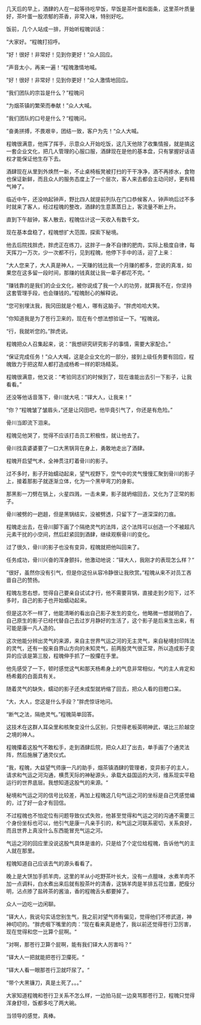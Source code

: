 几天后的早上，酒肆的人在一起等待吃早饭，早饭是茶叶蛋和面条，这里茶叶质量好，茶叶蛋一股浓郁的茶香，非常入味，特别好吃。

饭前，几个人站成一排，开始听程魄训话：

”大家好。“程魄打招呼。

”好！很好！非常好！见到你更好！“众人回应。

”声音太小，再来一遍！“程魄激情地喊。

”好！很好！非常好！见到你更好！“众人激情地回应。

“我们团队的宗旨是什么？”程魄问

“为烟茶镇的繁荣而奉献！”众人大喊。

”我们团队的口号是什么？“程魄问。

”奋勇拼搏，不畏艰辛，团结一致，客户为先！“众人大喊。

程魄很满意，他挥了挥手，示意众人开始吃饭，这几天他除了收集情报，就是搞这一套企业文化，把几人管理的心服口服，酒肆现在是他的基本盘，只有掌握好话语权才能保证他生存下去。

酒肆现在从里到外焕然一新，不止桌椅板凳被打扫的干干净净，酒不再掺水，食物也保证新鲜，而且众人的服务态度上了一个层次，客人来去都会主动问好，更有精气神了。

临近中午，还没响起钟声，野比四人就提前列队在门口恭候客人，钟声响后过不多时就来了客人，经过程魄的整改，酒肆的生意蒸蒸日上，客流量不断上升。

直到下午敲钟，客人散去，程魄估计这一天收入有数千文。

现在基本盘稳了，程魄想扩大范围，探索下秘境。

他去后院找胖虎，胖虎正在练刀，这胖子一身不自律的肥肉，实际上极度自律，每天挥刀一万次，少一次都不行，见到程魄，他停下手中的活，迎了上来：

”大人您来了，大人真是神人，一天赚的钱比我一个月赚的都多，您说的真准，如果您在这多留一段时间，那赚的钱真就让我一辈子都花不完。“

”赚钱靠的是我们的企业文化，被你说成了我一个人的功劳，就算我不在，你坚持这套管理手段，也会赚钱的。”程魄耐心的解释说。

“您可别埋汰我，我冈田就是个粗人，哪有这脑子。“胖虎哈哈大笑。

”你知道我是为了苍行卫来的，现在有个想法想验证一下。“程魄说。

“行，我就听您的。”胖虎说。

程魄把众人召集起来，说：“我想研究研究影子的事情，需要大家配合。”

“保证完成任务！”众人大喊，这是企业文化的一部分，接到上级任务要有回应，程魄致力于把这帮人都打造成杨希一样的职场精英。

程魄很满意，他又说：“考验同志们的时候到了，现在谁能出去引一下影子，让我看看。”

还没等他话音落下，骨川就大吼：”铎大人，让我来！“

”你？“程魄皱了皱眉头，”还是让冈田吧，他毕竟引气了，你还是有危险。”

骨川当即流下泪来。

程魄见他哭了，觉得不应该打击员工积极性，就让他去了。

骨川找袁婆婆要了一口大黑锅背在身上，勇敢地走出了酒肆。

程魄开启望气术，全神贯注盯着骨川的影子。

过不多时，影子开始蠕动起来，望气视野下，空气中的灵气慢慢汇聚到骨川的影子上，接着那影子就逐渐立体，化为一个黑甲弯刀的身影。

那黑影一刀劈在锅上，火星四溅，一击未果，影子就坍缩回去，又化为了正常的影子。

骨川被劈的一趔趄，但是黑锅结实，没被劈透，只留下了一道深深的刀痕。

程魄走出去，在骨川脚下画了个隔绝灵气的法阵，这个法阵可以创造一个不被超凡元素干扰的小空间，然后赶紧回到酒肆，继续观察骨川的变化。

过了很久，骨川的影子也没有变异，程魄就把他叫回来了。

任务成功，骨川兴奋的浑身颤抖，他激动地说：”铎大人，我刚才的表现怎么样？“

”很好，虽然你没有引气，但是你这份从容冷静很让我欣赏。”程魄从来不对员工吝啬自己的赞扬。

程魄左思右想，觉得自己要亲自试试才行，他不需要背锅，直接走到夕阳下，过不多时，自己的影子也开始蠕动起来。

但是这次不一样了，他能清晰的看出自己影子发生的变化，他略微一想就明白了，自己原生的影子已经代替自己去过岁月静好的生活了，这个影子是后来生出来，有可能是康一凡人造的。

这次他能分辨出灵气的来源，来自主世界气运之河的无主灵气，来自秘境封印阵法的灵气，还有一股来自界山方向的未知灵气，前两股灵气很正常，所以造成影子变异的应该是第三股，程魄伸手抓了一股攥在手里。

他先感受了一下，顿时感觉这气和那天杨希身上的气息非常相似，气的主人肯定和杨希戴的白面具有关。

随着灵气的缺失，蠕动的影子还未成型就坍缩了回去，把众人看的目瞪口呆。

“大，大人，您这是什么手段？”胖虎惊讶地问。

“断气之法，隔绝灵气。”程魄简单回答。

这技术在这群人耳朵里和核聚变没什么区别，只觉得老板英明神武，堪比三阶越空之境的神人。

程魄攥着这股气不敢松手，走到酒肆后院，把众人赶了出去，单手画了个通灵法阵，然后施展了通灵仪式。

“我，程魄，大益望气师康一凡的助手，烟茶镇酒肆的管理者，变异影子的主人，请求和气运之河沟通，横贯天际的神秘源头，承载大益国运的大河，维系现实平稳运行的世界底层。我想知道这股气的来源。“

秘境和气运之河的信号比较差，再加上程魄这几句气运之河的坐标是自己凭感觉编的，过了好一会才有回信。

不过程魄也不怕定位有问题导致仪式失败，他甚至觉得和气运之河的沟通不需要三个身份坐标也可以，他引气是康一凡亲手引的，和气运之河联系密切，关系良好，而且世界上真没什么东西能冒充气运之河。

气运之河的回应里没说这股气具体是谁的，只是给了个定位给程魄，告诉他气的主人就在那里。

程魄知道自己应该去气的源头看看了。

晚上是大饼加手抓羊肉，这里的羊从小吃野茶叶长大，没有一点膻味，水煮羊肉不加一点调料，白水煮出来后就有股茶叶的清香，这锅羊肉是羊排五花位置，肥瘦分明，沾点掺了盐砖茶的酱油，香的程魄舌头都要掉了。

众人一边吃一边闲聊。

”铎大人，我说句实话您别生气，我之前对望气师有偏见，觉得他们不修武道，神神叨叨的。“胖虎咽下嘴里的肉：”现在看来真是绝了，我以前还觉得苍行卫厉害，现在觉得和您一比算个屁啊。“

”对啊，那苍行卫算个屁啊，能有我们铎大人厉害吗？“

”铎大人一把就能把苍行卫攥死。“

”铎大人看一眼那苍行卫就吓尿了。“

“带个大黑镰刀，真是土死了。。。”

大家知道程魄和苍行卫关系不怎么样，一边拍马屁一边臭骂那苍行卫，程魄只觉得浑身舒坦，饭都多吃了两大碗。

当领导的感觉，真棒。



















